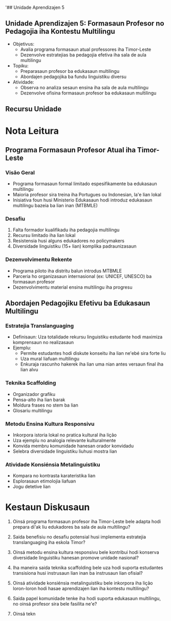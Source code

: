 '## Unidade Aprendizajen 5

## Unidade Aprendizajen 5: Formasaun Profesor no Pedagojia iha Kontestu Multilingu
- Objetivus:
  * Avalia programa formasaun atual professores iha Timor-Leste
  * Dezenvolve estratejias ba pedagojia efetiva iha sala de aula multilingu
- Topiku:
  * Preparasaun profesor ba edukasaun multilingu
  * Abordajen pedagojika ba fundu linguistiku diversu
- Atividade:
  * Observa no analiza sesaun ensina iha sala de aula multilingu
  * Dezenvolve ofisina formasaun profesor ba edukasaun multilingu

## Recursu Unidade

# Nota Leitura

## Programa Formasaun Profesor Atual iha Timor-Leste

### Visão Geral
- Programa formasaun formal limitado espesifikamente ba edukasaun multilingu
- Maioria profesor sira treina iha Portugues ou Indonesian, la'e lian lokal
- Inisiativa foun husi Ministerio Edukasaun hodi introduz edukasaun multilingu bazeia ba lian inan (MTBMLE)

### Desafiu
1. Falta formador kualifikadu iha pedagojia multilingu
2. Recursu limitado iha lian lokal
3. Resistensia husi alguns edukadores no policymakers
4. Diversidade linguistiku (15+ lian) komplika padraunizasaun

### Dezenvolvimentu Rekente
- Programa piloto iha distritu balun introdus MTBMLE
- Parceria ho organizasaun internasional (ex: UNICEF, UNESCO) ba formasaun profesor
- Dezenvolvimentu material ensina multilingu iha progresu

## Abordajen Pedagojiku Efetivu ba Edukasaun Multilingu

### Estratejia Translanguaging
- Definisaun: Uza totalidade rekursu linguistiku estudante hodi maximiza komprensaun no realizasaun
- Ejemplu:
  * Permite estudantes hodi diskute konseitu iha lian ne'ebé sira forte liu
  * Uza mural liafuan multilingu
  * Enkuraja rascunho hakerek iha lian uma nian antes versaun final iha lian alvu

### Teknika Scaffolding
- Organizador grafiku
- Pensa-alto iha lian barak
- Moldura frases no stem ba lian
- Glosariu multilingu

### Metodu Ensina Kultura Responsivu
- Inkorpora istoria lokal no pratica kultural iha lição
- Uza ejemplu no analogia relevante kulturalmente
- Konvida membru komunidade hanesan orador konvidadu
- Selebra diversidade linguistiku liuhusi mostra lian

### Atividade Konsiénsia Metalinguistiku
- Kompara no kontrasta karateristika lian
- Esplorasaun etimolojia liafuan
- Jogu detetive lian

# Kestaun Diskusaun

1. Oinsá programa formasaun profesor iha Timor-Leste bele adapta hodi prepara di'ak liu edukadores ba sala de aula multilingu?

2. Saida benefisiu no desafiu potensial husi implementa estratejia translanguaging iha eskola Timor?

3. Oinsá metodu ensina kultura responsivu bele kontribui hodi konserva diversidade linguistiku hanesan promove unidade nasional?

4. Iha maneira saida teknika scaffolding bele uza hodi suporta estudantes transisiona husi instrusaun lian inan ba instrusaun lian ofisial?

5. Oinsá atividade konsiénsia metalinguistiku bele inkorpora iha lição loron-loron hodi hasae aprendizajen lian iha kontestu multilingu?

6. Saida papel komunidade tenke iha hodi suporta edukasaun multilingu, no oinsá profesor sira bele fasilita ne'e?

7. Oinsá tekn